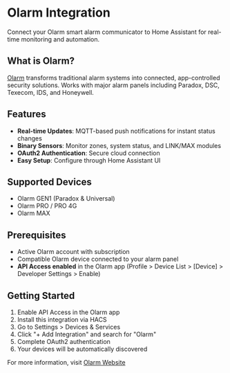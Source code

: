 # Olarm Integration

Connect your Olarm smart alarm communicator to Home Assistant for real-time monitoring and automation.

## What is Olarm?

[Olarm](https://www.olarm.com) transforms traditional alarm systems into connected, app-controlled security solutions. Works with major alarm panels including Paradox, DSC, Texecom, IDS, and Honeywell.

## Features

- **Real-time Updates**: MQTT-based push notifications for instant status changes
- **Binary Sensors**: Monitor zones, system status, and LINK/MAX modules
- **OAuth2 Authentication**: Secure cloud connection
- **Easy Setup**: Configure through Home Assistant UI

## Supported Devices

- Olarm GEN1 (Paradox & Universal)
- Olarm PRO / PRO 4G
- Olarm MAX

## Prerequisites

- Active Olarm account with subscription
- Compatible Olarm device connected to your alarm panel
- **API Access enabled** in the Olarm app (Profile > Device List > [Device] > Developer Settings > Enable)

## Getting Started

1. Enable API Access in the Olarm app
2. Install this integration via HACS
3. Go to Settings > Devices & Services
4. Click "+ Add Integration" and search for "Olarm"
5. Complete OAuth2 authentication
6. Your devices will be automatically discovered

For more information, visit [Olarm Website](https://www.olarm.com)

